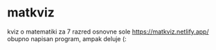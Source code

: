 # matkviz
kviz o matematiki za 7 razred osnovne sole
https://matkviz.netlify.app/
obupno napisan program, ampak deluje (:

